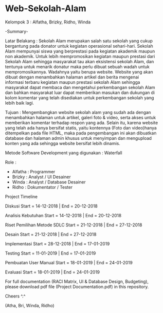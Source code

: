 # Web-Sekolah-Alam
Kelompok 3 : Alfatha, Brizky, Ridho, Winda

-Summary-

Latar Belakang :
Sekolah Alam merupakan salah satu sekolah yang cukup bergantung pada donator untuk kegiatan operasional sehari-hari. Sekolah Alam mempunyai siswa yang berprestasi pada kegiatan akademik maupun non akademik. Untuk lebih mempromosikan kegiatan maupun prestasi dari Sekolah Alam sehingga masyarakat tau akan eksistensi sekolah Alam, dan tentunya untuk menarik donatur maka perlu dibuat sebuah wadah untuk mempromosikannya. Wadahnya yaitu berupa website. Website yang akan dibuat dengan menambahkan halaman artikel dan berita mengenai informasi terbaru kegiatan maupun prestasi sekolah Alam sehingga masyarakat dapat membaca dan mengetahui perkembangan sekolah Alam dan bahkan masyarakat luar dapat memberikan masukan dan dukungan di kolom komentar yang telah disediakan untuk perkembangan sekolah yang lebih baik lagi.

Tujuan :
Mengembangkan website sekolah alam yang sudah ada dengan menambahkan halaman untuk artikel, galeri foto & video, serta akses untuk memberikan komentar terhadap respon yang ada. Selain itu, karena website yang telah ada hanya bersifat statis, yaitu kontennya (Foto dan video)hanya ditempelkan pada file HTML, maka pada pengembangan ini akan dibuatkan database dan halaman admin khusus untuk menyimpan dan mengupload konten yang ada sehingga website bersifat lebih dinamis.

Metode Software Development yang digunakan : Waterfall

Role :
- Alfatha : Programmer
- Brizky : Analyst / UI Desainer
- Winda : Analyst / Database Desainer
- Ridho : Dokumentator / Tester

Project Timeline

Diskusi
Start = 14-12-2018 | End = 20-12-2018

Analisis Kebutuhan
Start = 14-12-2018 | End = 20-12-2018

Riset Pemilihan Metode SDLC
Start = 21-12-2018 | End = 27-12-2018

Desain
Start = 21-12-2018 | End = 27-12-2018

Implementasi
Start = 28-12-2018 | End = 17-01-2019

Testing
Start = 11-01-2019 | End = 17-01-2019

Pembuatan User Manual
Start = 18-01-2019 | End = 24-01-2019

Evaluasi
Start = 18-01-2019 | End = 24-01-2019


For full documentation (RACI Matrix, UI & Database Design, Budgeting), please download pdf file (Project Documentation.pdf) in this repository.

Cheers ^.^

(Atha, Bri, Winda, Ridho)
